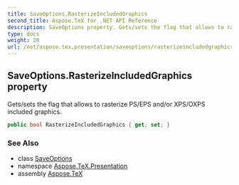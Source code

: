 ```yaml
---
title: SaveOptions.RasterizeIncludedGraphics
second_title: Aspose.TeX for .NET API Reference
description: SaveOptions property. Gets/sets the flag that allows to rasterize PS/EPS and/or XPS/OXPS included graphics
type: docs
weight: 20
url: /net/aspose.tex.presentation/saveoptions/rasterizeincludedgraphics/
---
```

## SaveOptions.RasterizeIncludedGraphics property

Gets/sets the flag that allows to rasterize PS/EPS and/or XPS/OXPS included graphics.

```csharp
public bool RasterizeIncludedGraphics { get; set; }
```

### See Also

* class [SaveOptions](../)
* namespace [Aspose.TeX.Presentation](../../saveoptions/)
* assembly [Aspose.TeX](../../../)


